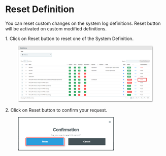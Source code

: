 # Reset Definition

You can reset custom changes on the system log definitions. Reset button will be activated on custom modified definitions.

1\.      Click on Reset button to reset one of the System Definition.

<div align="left">

<figure><img src="../../../.gitbook/assets/image (749).png" alt=""><figcaption></figcaption></figure>

</div>

2\.      Click on Reset button to confirm your request.

<div align="left">

<figure><img src="../../../.gitbook/assets/image (750).png" alt="" width="302"><figcaption></figcaption></figure>

</div>
